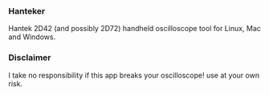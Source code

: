 ### Hanteker
Hantek 2D42 (and possibly 2D72) handheld oscilloscope tool for Linux, Mac and Windows.

### Disclaimer
I take no responsibility if this app breaks your oscilloscope! use at your own risk.
